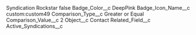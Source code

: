 <?xml version="1.0" encoding="UTF-8"?>
<CustomMetadata xmlns="http://soap.sforce.com/2006/04/metadata" xmlns:xsi="http://www.w3.org/2001/XMLSchema-instance" xmlns:xsd="http://www.w3.org/2001/XMLSchema">
    <label>Syndication Rockstar</label>
    <protected>false</protected>
    <values>
        <field>Badge_Color__c</field>
        <value xsi:type="xsd:string">DeepPink</value>
    </values>
    <values>
        <field>Badge_Icon_Name__c</field>
        <value xsi:type="xsd:string">custom:custom49</value>
    </values>
    <values>
        <field>Comparison_Type__c</field>
        <value xsi:type="xsd:string">Greater or Equal</value>
    </values>
    <values>
        <field>Comparison_Value__c</field>
        <value xsi:type="xsd:string">2</value>
    </values>
    <values>
        <field>Object__c</field>
        <value xsi:type="xsd:string">Contact</value>
    </values>
    <values>
        <field>Related_Field__c</field>
        <value xsi:type="xsd:string">Active_Syndications__c</value>
    </values>
</CustomMetadata>
